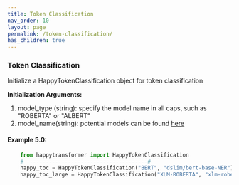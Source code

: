 ```yaml
---
title: Token Classification
nav_order: 10
layout: page
permalink: /token-classification/
has_children: true
---
```



### Token Classification  

Initialize a HappyTokenClassification object for token classification 

**Initialization Arguments:**
 1. model_type (string): specify the model name in all caps, such as "ROBERTA" or "ALBERT"
 2. model_name(string): potential models can be found [here](https://huggingface.co/models?pipeline_tag=token-classification)
 

#### Example 5.0:
```python
    from happytransformer import HappyTokenClassification
    # --------------------------------------#
    happy_toc = HappyTokenClassification("BERT", "dslim/bert-base-NER")  # default 
    happy_toc_large = HappyTokenClassification("XLM-ROBERTA", "xlm-roberta-large-finetuned-conll03-english") 

```
